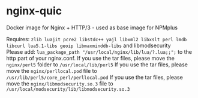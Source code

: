 # nginx-quic
Docker image for Nginx + HTTP/3 - used as base image for NPMplus

Requires: `zlib luajit pcre2 libstdc++ yajl libxml2 libxslt perl lmdb libcurl lua5.1-libs geoip libmaxminddb-libs` and libmodsecurity <br>
Please add: `lua_package_path "/usr/local/nginx/lib/lua/?.lua;;";` to the http part of your nginx.conf.
If you use the tar files, please move the `nginx/perl5` folder to `/usr/local/lib/perl5`
If you use the tar files, please move the `nginx/perllocal.pod` file to `/usr/lib/perl5/core_perl/perllocal.pod`
If you use the tar files, please move the `nginx/libmodsecurity.so.3` file to `/usr/local/modsecurity/lib/libmodsecurity.so.3`
